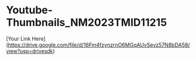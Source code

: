 # Youtube-Thumbnails_NM2023TMID11215


[Your Link Here] (https://drive.google.com/file/d/16Fm4fzynzrnO6MGqAUvSevz57N8bDA58/view?usp=drivesdk)
